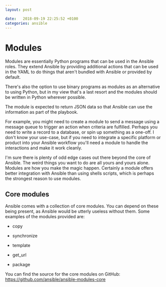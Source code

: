 ```yaml
---
layout: post

date:   2018-09-19 22:25:52 +0100
categories: ansible
---
```

Modules
=======

Modules are essentially Python programs that can be used in the Ansible
roles. They extend Ansible by providing additional actions that can be
used in the YAML to do things that aren't bundled with Ansible or
provided by default.

There's also the option to use binary programs as modules as an
alternative to using Python, but in my view that's a last resort and the
modules should be written in Python wherever possible.

The module is expected to return JSON data so that Ansible can use the
information as part of the playbook.

For example, you might need to create a module to send a message using a
message queue to trigger an action when criteria are fulfilled. Perhaps
you need to write a record to a database, or spin up something as a
one-off. I don't know your use-case, but if you need to integrate a
specific platform or product into your Ansible workflow you'll need a
module to handle the interactions and make it work cleanly.

I'm sure there is plenty of odd edge cases out there beyond the core of
Ansible. The weird things you want to do are all yours and yours alone.
Modules are how you make the magic happen. Certainly a module offers
better integration with Ansible than using shells scripts, which is
perhaps the strongest reason to use modules.

Core modules
------------

Ansible comes with a collection of core modules. You can depend on these
being present, as Ansible would be utterly useless without them. Some
examples of the modules provided are:

-   copy

-   synchronize

-   template

-   get\_url

-   package

You can find the source for the core modules on GitHub:
<https://github.com/ansible/ansible-modules-core>
